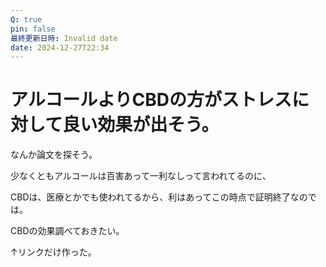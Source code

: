 ```yaml
---
Q: true
pin: false
最終更新日時: Invalid date
date: 2024-12-27T22:34
---
```

# アルコールよりCBDの方がストレスに対して良い効果が出そう。

なんか論文を探そう。

少なくともアルコールは百害あって一利なしって言われてるのに、

CBDは、医療とかでも使われてるから、利はあってこの時点で証明終了なのでは。

CBDの効果調べておきたい。

↑リンクだけ作った。
